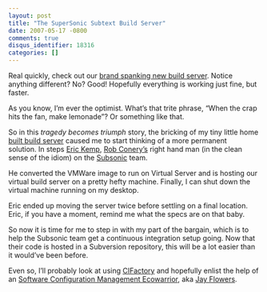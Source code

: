```yaml
---
layout: post
title: "The SuperSonic Subtext Build Server"
date: 2007-05-17 -0800
comments: true
disqus_identifier: 18316
categories: []
---
```

Real quickly, check out our [brand spanking new build
server](http://build.subtextproject.com/ccnet/ViewFarmReport.aspx "Subtext Build Server").
Notice anything different? No? Good! Hopefully everything is working
just fine, but faster.

As you know, I’m ever the optimist. What’s that trite phrase, “When the
crap hits the fan, make lemonade”? Or something like that.

So in this *tragedy becomes triumph* story, the bricking of my tiny
little home [built build
server](http://haacked.com/archive/2007/04/24/the-death-of-the-subtext-build-server.aspx "Death of the Subtext Build Server")
caused me to start thinking of a more permanent solution. In steps [Eric
Kemp](http://monk.thelonio.us/Default.aspx "monk.thelonio.us"), [Rob
Conery’s](http://blog.wekeroad.com/ "Rob Conery’s Blog") right hand man
(in the clean sense of the idiom) on the
[Subsonic](http://codeplex.com/actionpack "Subsonic") team.

He converted the VMWare image to run on Virtual Server and is hosting
our virtual build server on a pretty hefty machine. Finally, I can shut
down the virtual machine running on my desktop.

Eric ended up moving the server twice before settling on a final
location. Eric, if you have a moment, remind me what the specs are on
that baby.

So now it is time for me to step in with my part of the bargain, which
is to help the Subsonic team get a continuous integration setup going.
Now that their code is hosted in a Subversion repository, this will be a
lot easier than it would’ve been before.

Even so, I’ll probably look at using
[CIFactory](http://www.cifactory.org/ "CIFactory") and hopefully enlist
the help of an [Software Configuration Management
Ecowarrior](http://jayflowers.com/WordPress/?p=149 "Software Configuraiton Management Ecowarrior"),
aka [Jay Flowers](http://jayflowers.com/joomla/ "Jay Flowers").

